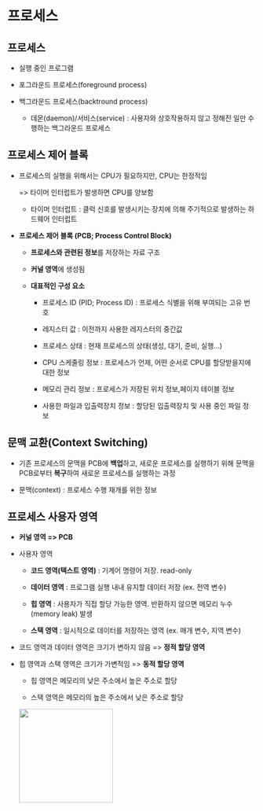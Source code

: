 # 프로세스

## 프로세스

- 실행 중인 프로그램

- 포그라운드 프로세스(foreground process)

- 백그라운드 프로세스(backtround process)
  
  - 데몬(daemon)/서비스(service) : 사용자와 상호작용하지 않고 정해진 일만 수행하는 백그라운드 프로세스

## 프로세스 제어 블록

- 프로세스의 실행을 위해서는 CPU가 필요하지만, CPU는 한정적임
  
  => 타이머 인터럽트가 발생하면 CPU를 양보함
  
  - 타이머 인터럽트 : 클럭 신호를 발생시키는 장치에 의해 주기적으로 발생하는 하드웨어 인터럽트

- **프로세스 제어 블록 (PCB; Process Control Block)**
  
  - **프로세스와 관련된 정보**를 저장하는 자료 구조
  
  - **커널 영역**에 생성됨
  
  - **대표적인 구성 요소**
    
    - 프로세스 ID (PID; Process ID) : 프로세스 식별을 위해 부여되는 고유 번호
    
    - 레지스터 값 : 이전까지 사용한 레지스터의 중간값
    
    - 프로세스 상태 : 현재 프로세스의 상태(생성, 대기, 준비, 실행...)
    
    - CPU 스케줄링 정보 : 프로세스가 언제, 어떤 순서로 CPU를 할당받을지에 대한 정보
    
    - 메모리 관리 정보 : 프로세스가 저장된 위치 정보,페이지 테이블 정보
    
    - 사용한 파일과 입출력장치 정보 : 할당된 입출력장치 및 사용 중인 파일 정보

## 문맥 교환(Context Switching)

- 기존 프로세스의 문맥을 PCB에 **백업**하고, 새로운 프로세스를 실행하기 위해 문맥을 PCB로부터 **복구**하여 새로운 프로세스를 실행하는 과정

- 문맥(context) : 프로세스 수행 재개를 위한 정보

## 프로세스 사용자 영역

- **커널 영역 => PCB**

- 사용자 영역
  
  - **코드 영역(텍스트 영역)** : 기계어 명령어 저장. read-only
  
  - **데이터 영역** : 프로그램 실행 내내 유지할 데이터 저장 (ex. 전역 변수)
  
  - **힙 영역** : 사용자가 직접 할당 가능한 영역. 반환하지 않으면 메모리 누수(memory leak) 발생
  
  - **스택 영역** : 일시적으로 데이터를 저장하는 영역 (ex. 매개 변수, 지역 변수)

- 코드 영역과 데이터 영역은 크기가 변하지 않음 => **정적 할당 영역**

- 힙 영역과 스택 영역은 크기가 가변적임 => **동적 할당 영역**
  
  - 힙 영역은 메모리의 낮은 주소에서 높은 주소로 할당
  
  - 스택 영역은 메모리의 높은 주소에서 낮은 주소로 할당
  
  <img src="file:///Users/jeong-yeji/Library/Application%20Support/marktext/images/2024-01-21-02-27-22-image.png" title="" alt="" width="191">
